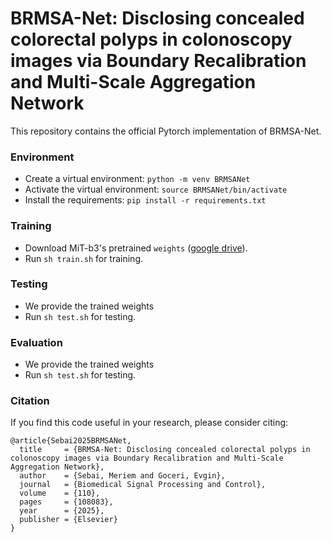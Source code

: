 # BRMSA-Net: Disclosing concealed colorectal polyps in colonoscopy images via Boundary Recalibration and Multi-Scale Aggregation Network
This repository contains the official Pytorch implementation of BRMSA-Net.

### Environment
- Create a virtual environment: `python -m venv BRMSANet`
- Activate the virtual environment: `source BRMSANet/bin/activate`
- Install the requirements: `pip install -r requirements.txt`

### Training
- Download MiT-b3's pretrained `weights` ([google drive](https://drive.google.com/drive/folders/1w59gNxY0z68XnJT4sHOiYM5lgy3tgE7g?usp=sharing)).
- Run `sh train.sh` for training. 
### Testing
- We provide the trained weights
- Run `sh test.sh` for testing.
### Evaluation
- We provide the trained weights
- Run `sh test.sh` for testing.


### Citation
If you find this code useful in your research, please consider citing:

```
@article{Sebai2025BRMSANet,
  title     = {BRMSA-Net: Disclosing concealed colorectal polyps in colonoscopy images via Boundary Recalibration and Multi-Scale Aggregation Network},
  author    = {Sebai, Meriem and Goceri, Evgin},
  journal   = {Biomedical Signal Processing and Control},
  volume    = {110},
  pages     = {108083},
  year      = {2025},
  publisher = {Elsevier}
}
```



